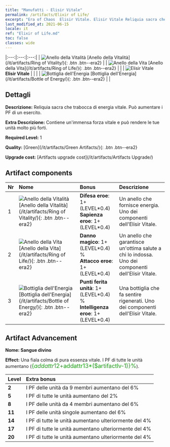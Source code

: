 ```yaml
---
title: "Manufatti - Elisir Vitale"
permalink: /artifacts/Elixir of Life/
excerpt: "Era of Chaos  Elisir Vitale. Elisir Vitale Reliquia sacra che trabocca di energia vitale. Può aumentare i PF di un esercito."
last_modified_at: 2021-06-15
locale: it
ref: "Elixir of Life.md"
toc: false
classes: wide
---
```


  |:---:|:---:|:---:| 
  | ![Anello della Vitalità](/images/t/artifact_40111.png) [Anello della Vitalità](/it/artifacts/Ring of Vitality/){: .btn .btn--era2} |   | ![Anello della Vita](/images/t/artifact_40112.png) [Anello della Vita](/it/artifacts/Ring of Life/){: .btn .btn--era2} | 
  |   | ![Elisir Vitale](/images/t/icon_artifact_11.png) **Elisir Vitale** |  | 
  |   | ![Bottiglia dell'Energia](/images/t/artifact_40113.png) [Bottiglia dell'Energia](/it/artifacts/Bottle of Energy/){: .btn .btn--era2} |   | 


## Dettagli

 **Descrizione:** Reliquia sacra che trabocca di energia vitale. Può aumentare i PF di un esercito.

 **Extra Descrizione:** Contiene un'immensa forza vitale e può rendere le tue unità molto più forti.

 **Required Level:** 1

 **Quality:** [Green](/it/artifacts/Green Artifacts/){: .btn .btn--era2}

 **Upgrade cost:** [Artifacts upgrade cost](/it/artifacts/Artifacts Upgrade/)



## Artifact components

  | Nr |    Nome    |   Bonus | Descrizione | 
  |:---|:-----------|:--------|:------------| 
  | 1 | ![Anello della Vitalità](/images/t/artifact_40111.png) [Anello della Vitalità](/it/artifacts/Ring of Vitality/){: .btn .btn--era2} | **Difesa eroe**: 1+(LEVEL\*0.4)<br/>**Sapienza eroe**: 1+(LEVEL\*0.4) | Un anello che fornisce energia. Uno dei componenti dell'Elisir Vitale. | 
  | 2 | ![Anello della Vita](/images/t/artifact_40112.png) [Anello della Vita](/it/artifacts/Ring of Life/){: .btn .btn--era2} | **Danno magico**: 1+(LEVEL\*0.4) %<br/>**Attacco eroe**: 1+(LEVEL\*0.4) | Un anello che garantisce un'ottima salute a chi lo indossa. Uno dei componenti dell'Elisir Vitale. | 
  | 3 | ![Bottiglia dell'Energia](/images/t/artifact_40113.png) [Bottiglia dell'Energia](/it/artifacts/Bottle of Energy/){: .btn .btn--era2} | **Punti ferita unità**: 1+(LEVEL\*0.4) %<br/>**Intelligenza eroe**: 1+(LEVEL\*0.4) | Una bottiglia che fa sentire rigenerati. Uno dei componenti dell'Elisir Vitale. | 


## Artifact Advancement

 **Nome: Sangue divino**

 **Effect:** Una fiala colma di pura essenza vitale. I PF di tutte le unità aumentano (<span style="color: #1ca216;font-size:18px">{$addattr12+$addattr13*($artifactlv-1)}%</span>).

  |  Level  |    Extra bonus  | 
  |:--------|:----------------| 
  | **2** | I PF delle unità da 9 membri aumentano del 6% | 
  | **5** | I PF di tutte le unità aumentano del 2% | 
  | **8** | I PF delle unità da 4 membri aumentano del 6% | 
  | **11** | I PF delle unità singole aumentano del 6% | 
  | **14** | I PF di tutte le unità aumentano ulteriormente del 4% | 
  | **17** | I PF di tutte le unità aumentano ulteriormente del 4% | 
  | **20** | I PF di tutte le unità aumentano ulteriormente del 4% | 
